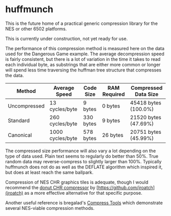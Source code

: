 # huffmunch
This is the future home of a practical generic compression library for the NES or other 6502 platforms.

This is currently under construction, not yet ready for use.


The performance of this compression method is measured here on the
 data used for the Dangerous Game example. The average decompression
 speed is fairly consistent, but there is a lot of variation in the
 time it takes to read each individual byte, as substrings that are
 either more common or longer will spend less time traversing the
 huffman tree structure that compresses the data.

| Method       | Average Speed    | Code Size | RAM Required  | Compressed Data Size |
| ------------ | ---------------- | --------- | ------------- | -------------------- |
| Uncompressed |   13 cycles/byte |   9 bytes |      0 bytes  | 45418 bytes (100.0%) |
| Standard     |  260 cycles/byte | 330 bytes |      9 bytes  | 21520 bytes (47.69%) |
| Canonical    | 1000 cycles/byte | 578 bytes |     26 bytes  | 20751 bytes (45.99%) |

The compressed size performance will also vary a lot depending on
 the type of data used. Plain text seems to regularly do better
 than 50%. True random data may reverse-compress to slightly larger than 100%.
 Typically huffmunch does not do as well as the DEFLATE algorithm
 which inspired it, but does at least reach the same ballpark.

Compression of NES CHR graphics tiles is adequate, though I would
 recommend the [donut CHR compressor](https://github.com/jroatch/donut-nes)
 by [https://github.com/jroatch](jroatch) as a more effective alternative
 for that specific purpose.

Another useful reference is bregalad's
 [Compress Tools](https://www.romhacking.net/utilities/882/)
 which demonstrate several NES-viable compression methods.
